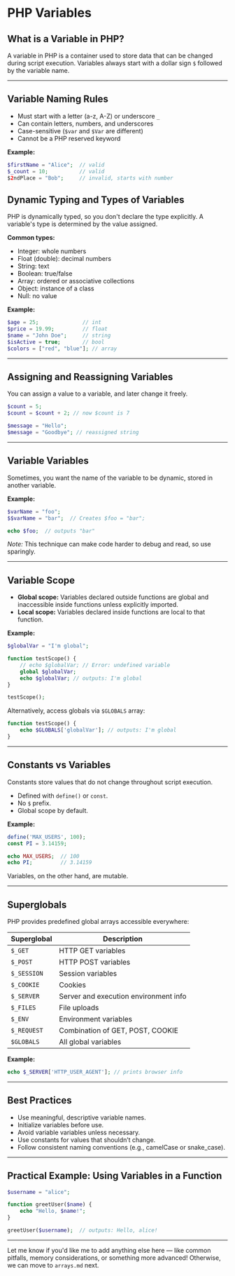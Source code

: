 # PHP Variables

## What is a Variable in PHP?

A variable in PHP is a container used to store data that can be changed during script execution. Variables always start with a dollar sign `$` followed by the variable name.

---

## Variable Naming Rules

- Must start with a letter (a-z, A-Z) or underscore `_`
- Can contain letters, numbers, and underscores
- Case-sensitive (`$var` and `$Var` are different)
- Cannot be a PHP reserved keyword

**Example:**

```php
$firstName = "Alice";  // valid
$_count = 10;          // valid
$2ndPlace = "Bob";     // invalid, starts with number
```

## Dynamic Typing and Types of Variables

PHP is dynamically typed, so you don't declare the type explicitly. A variable's type is determined by the value assigned.

**Common types:**

- Integer: whole numbers
- Float (double): decimal numbers
- String: text
- Boolean: true/false
- Array: ordered or associative collections
- Object: instance of a class
- Null: no value

**Example:**

```php
$age = 25;              // int
$price = 19.99;         // float
$name = "John Doe";     // string
$isActive = true;       // bool
$colors = ["red", "blue"]; // array
```

------

## Assigning and Reassigning Variables

You can assign a value to a variable, and later change it freely.

```php
$count = 5;
$count = $count + 2; // now $count is 7

$message = "Hello";
$message = "Goodbye"; // reassigned string
```

------

## Variable Variables

Sometimes, you want the name of the variable to be dynamic, stored in another variable.

**Example:**

```php
$varName = "foo";
$$varName = "bar";  // Creates $foo = "bar";

echo $foo;  // outputs "bar"
```

*Note:* This technique can make code harder to debug and read, so use sparingly.

------

## Variable Scope

- **Global scope:** Variables declared outside functions are global and inaccessible inside functions unless explicitly imported.
- **Local scope:** Variables declared inside functions are local to that function.

**Example:**

```php
$globalVar = "I'm global";

function testScope() {
    // echo $globalVar; // Error: undefined variable
    global $globalVar;
    echo $globalVar; // outputs: I'm global
}

testScope();
```

Alternatively, access globals via `$GLOBALS` array:

```php
function testScope() {
    echo $GLOBALS['globalVar']; // outputs: I'm global
}
```

------

## Constants vs Variables

Constants store values that do not change throughout script execution.

- Defined with `define()` or `const`.
- No `$` prefix.
- Global scope by default.

**Example:**

```php
define('MAX_USERS', 100);
const PI = 3.14159;

echo MAX_USERS;  // 100
echo PI;         // 3.14159
```

Variables, on the other hand, are mutable.

------

## Superglobals

PHP provides predefined global arrays accessible everywhere:

| Superglobal | Description                           |
| ----------- | ------------------------------------- |
| `$_GET`     | HTTP GET variables                    |
| `$_POST`    | HTTP POST variables                   |
| `$_SESSION` | Session variables                     |
| `$_COOKIE`  | Cookies                               |
| `$_SERVER`  | Server and execution environment info |
| `$_FILES`   | File uploads                          |
| `$_ENV`     | Environment variables                 |
| `$_REQUEST` | Combination of GET, POST, COOKIE      |
| `$GLOBALS`  | All global variables                  |

**Example:**

```php
echo $_SERVER['HTTP_USER_AGENT']; // prints browser info
```

------

## Best Practices

- Use meaningful, descriptive variable names.
- Initialize variables before use.
- Avoid variable variables unless necessary.
- Use constants for values that shouldn’t change.
- Follow consistent naming conventions (e.g., camelCase or snake_case).

------

## Practical Example: Using Variables in a Function

```php
$username = "alice";

function greetUser($name) {
    echo "Hello, $name!";
}

greetUser($username);  // outputs: Hello, alice!
```

------

Let me know if you'd like me to add anything else here — like common pitfalls, memory considerations, or something more advanced! Otherwise, we can move to `arrays.md` next.